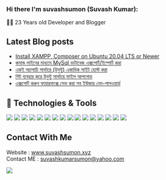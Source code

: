 
### Hi there I'm suvashsumon (Suvash Kumar):


  
  
👨‍💻 23 Years old Developer and Blogger

## Latest Blog posts
* [Install XAMPP, Composer on Ubuntu 20.04 LTS or Newer](https://www.suvashsumon.xyz/post/install-xampp-composer-on-ubuntu/)
* [কমান্ড লাইনের মাধ্যমে MySql ডাটাবেজ এক্সপোর্ট/ইম্পোর্ট করা](https://www.suvashsumon.xyz/post/how-to-export-import-mysql-database-using-command-line/)
* [একই অ্যাপাচি সার্ভারে (উবুন্টু) একাধিক সাইট হোস্ট করা](https://suvashsumon.xyz/post/how-to-host-multiple-site-in-apache-server/)
* [গিট ব্যবহার করে উবুন্টু সার্ভারে ফাইল আপলোড](https://suvashsumon.xyz/post/deploy-site-to-server-using-git/)
* [এক্সপোর্ট করুন ফায়ারফক্সে সেভ করা সব ইউজার নেম-পাসওয়ার্ড](https://suvashsumon.xyz/post/%E0%A6%8F%E0%A6%95%E0%A7%8D%E0%A6%B8%E0%A6%AA%E0%A7%8B%E0%A6%B0%E0%A7%8D%E0%A6%9F-%E0%A6%95%E0%A6%B0%E0%A7%81%E0%A6%A8-%E0%A6%AB%E0%A6%BE%E0%A7%9F%E0%A6%BE%E0%A6%B0%E0%A6%AB%E0%A6%95%E0%A7%8D%E0%A6%B8%E0%A7%87-%E0%A6%B8%E0%A7%87%E0%A6%AD-%E0%A6%95%E0%A6%B0%E0%A6%BE-%E0%A6%B8%E0%A6%AC-%E0%A6%87%E0%A6%89%E0%A6%9C%E0%A6%BE%E0%A6%B0-%E0%A6%A8%E0%A7%87%E0%A6%AE-%E0%A6%AA%E0%A6%BE%E0%A6%B8%E0%A6%93%E0%A7%9F%E0%A6%BE%E0%A6%B0%E0%A7%8D%E0%A6%A1/)

## 🔧 Technologies & Tools
![](https://img.shields.io/badge/OS-Linux-informational?style=flat&logo=linux&logoColor=white&color=2bbc8a)
![](https://img.shields.io/badge/Editor-IntelliJ_IDEA-informational?style=flat&logo=intellij-idea&logoColor=white&color=2bbc8a)
![](https://img.shields.io/badge/Code-Python-informational?style=flat&logo=python&logoColor=white&color=2bbc8a)
![](https://img.shields.io/badge/Code-JavaScript-informational?style=flat&logo=javascript&logoColor=white&color=2bbc8a)
![](https://img.shields.io/badge/Code-C/C++-informational?style=flat&logo=c&logoColor=white&color=2bbc8a)
![](https://img.shields.io/badge/Code-Java-informational?style=flat&logo=java&logoColor=white&color=2bbc8a)
![](https://img.shields.io/badge/Code-Php-informational?style=flat&logo=php&logoColor=white&color=2bbc8a)
![](https://img.shields.io/badge/Code-Laravel-information?style=flat&logo=laravel&logoColor=white&color=2bbc8a)
![](https://img.shields.io/badge/Cloud-NodeJS-informational?style=flat&logo=NodeJS&logoColor=white&color=2bbc8a)
![](https://img.shields.io/badge/Tools-Git-informational?style=flat&logo=git.js&logoColor=white&color=2bbc8a)
![](https://img.shields.io/badge/Shell-Bash-informational?style=flat&logo=gnu-bash&logoColor=white&color=2bbc8a)
![](https://img.shields.io/badge/Tools-PostgreSQL-informational?style=flat&logo=postgresql&logoColor=white&color=2bbc8a)
![](https://img.shields.io/badge/Tools-Mysql-informational?style=flat&logo=mysql&logoColor=white&color=2bbc8a)
![](https://img.shields.io/badge/Tools-Ubuntu-informational?style=flat&logo=ubuntu&logoColor=white&color=2bbc8a)
![](https://img.shields.io/badge/Tools-Hereku-informational?style=flat&logo=hereku&logoColor=white&color=2bbc8a)
![](https://img.shields.io/badge/Cloud-Digital_Ocean-informational?style=flat&logo=digitalocean&logoColor=white&color=2bbc8a)
 
## Contact With Me
Website : www.suvashsumon.xyz  
Contact ME   :     suvashkumarsumon@yahoo.com



![](https://komarev.com/ghpvc/?username=suvashsumon&color=blue)
